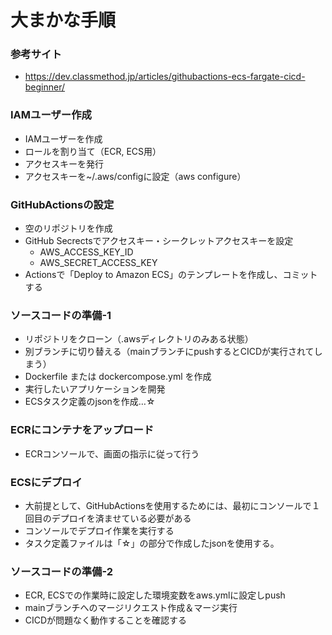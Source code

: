 # 大まかな手順

### 参考サイト
- https://dev.classmethod.jp/articles/githubactions-ecs-fargate-cicd-beginner/

### IAMユーザー作成
- IAMユーザーを作成
- ロールを割り当て（ECR, ECS用）
- アクセスキーを発行
- アクセスキーを~/.aws/configに設定（aws configure）

### GitHubActionsの設定
- 空のリポジトリを作成
- GitHub Secrectsでアクセスキー・シークレットアクセスキーを設定
  - AWS_ACCESS_KEY_ID
  - AWS_SECRET_ACCESS_KEY
- Actionsで「Deploy to Amazon ECS」のテンプレートを作成し、コミットする

### ソースコードの準備-1
- リポジトリをクローン（.awsディレクトリのみある状態）
- 別ブランチに切り替える（mainブランチにpushするとCICDが実行されてしまう）
- Dockerfile または dockercompose.yml を作成
- 実行したいアプリケーションを開発
- ECSタスク定義のjsonを作成…☆

### ECRにコンテナをアップロード
- ECRコンソールで、画面の指示に従って行う

### ECSにデプロイ
- 大前提として、GitHubActionsを使用するためには、最初にコンソールで１回目のデプロイを済ませている必要がある
- コンソールでデプロイ作業を実行する
- タスク定義ファイルは「☆」の部分で作成したjsonを使用する。

### ソースコードの準備-2
- ECR, ECSでの作業時に設定した環境変数をaws.ymlに設定しpush
- mainブランチへのマージリクエスト作成＆マージ実行
- CICDが問題なく動作することを確認する
